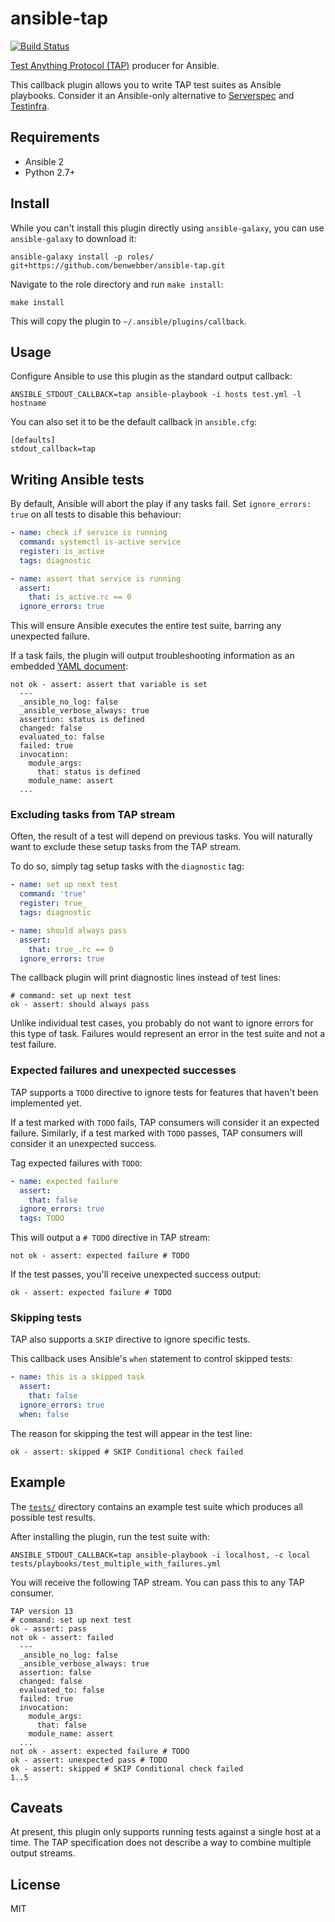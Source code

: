# ansible-tap

[![Build Status](https://travis-ci.org/benwebber/ansible-tap.svg?branch=master)](https://travis-ci.org/benwebber/ansible-tap)

[Test Anything Protocol (TAP)](https://testanything.org/) producer for Ansible.

This callback plugin allows you to write TAP test suites as Ansible playbooks. Consider it an Ansible-only alternative to [Serverspec](http://serverspec.org/) and [Testinfra](https://testinfra.readthedocs.io/).

## Requirements

* Ansible 2
* Python 2.7+

## Install

While you can't install this plugin directly using `ansible-galaxy`, you can use `ansible-galaxy` to download it:

```
ansible-galaxy install -p roles/ git+https://github.com/benwebber/ansible-tap.git
```

Navigate to the role directory and run `make install`:

```
make install
```

This will copy the plugin to `~/.ansible/plugins/callback`.

## Usage

Configure Ansible to use this plugin as the standard output callback:

```
ANSIBLE_STDOUT_CALLBACK=tap ansible-playbook -i hosts test.yml -l hostname
```

You can also set it to be the default callback in `ansible.cfg`:

```
[defaults]
stdout_callback=tap
```

## Writing Ansible tests

By default, Ansible will abort the play if any tasks fail. Set `ignore_errors: true` on all tests to disable this behaviour:

```yaml
- name: check if service is running
  command: systemctl is-active service
  register: is_active
  tags: diagnostic

- name: assert that service is running
  assert:
    that: is_active.rc == 0
  ignore_errors: true
```

This will ensure Ansible executes the entire test suite, barring any unexpected failure.

If a task fails, the plugin will output troubleshooting information as an embedded [YAML document](https://testanything.org/tap-version-13-specification.html#yaml-blocks):

```tap
not ok - assert: assert that variable is set
  ---
  _ansible_no_log: false
  _ansible_verbose_always: true
  assertion: status is defined
  changed: false
  evaluated_to: false
  failed: true
  invocation:
    module_args:
      that: status is defined
    module_name: assert
  ...
```

### Excluding tasks from TAP stream

Often, the result of a test will depend on previous tasks. You will naturally want to exclude these setup tasks from the TAP stream.

To do so, simply tag setup tasks with the `diagnostic` tag:

```yaml
- name: set up next test
  command: 'true'
  register: true_
  tags: diagnostic

- name: should always pass
  assert:
    that: true_.rc == 0
  ignore_errors: true
```

The callback plugin will print diagnostic lines instead of test lines:

```tap
# command: set up next test
ok - assert: should always pass
````

Unlike individual test cases, you probably do not want to ignore errors for this type of task. Failures would represent an error in the test suite and not a test failure.

### Expected failures and unexpected successes

TAP supports a `TODO` directive to ignore tests for features that haven't been implemented yet.

If a test marked with `TODO` fails, TAP consumers will consider it an expected failure. Similarly, if a test marked with `TODO` passes, TAP consumers will consider it an unexpected success.

Tag expected failures with `TODO`:

```yaml
- name: expected failure
  assert:
    that: false
  ignore_errors: true
  tags: TODO
```

This will output a `# TODO` directive in TAP stream:

```tap
not ok - assert: expected failure # TODO
```

If the test passes, you'll receive unexpected success output:

```tap
ok - assert: expected failure # TODO
```

### Skipping tests

TAP also supports a `SKIP` directive to ignore specific tests.

This callback uses Ansible's `when` statement to control skipped tests:

```yaml
- name: this is a skipped task
  assert:
    that: false
  ignore_errors: true
  when: false
```

The reason for skipping the test will appear in the test line:

```tap
ok - assert: skipped # SKIP Conditional check failed
```

## Example

The [`tests/`](tests/) directory contains an example test suite which produces all possible test results.

After installing the plugin, run the test suite with:

```
ANSIBLE_STDOUT_CALLBACK=tap ansible-playbook -i localhost, -c local tests/playbooks/test_multiple_with_failures.yml
```

You will receive the following TAP stream. You can pass this to any TAP consumer.

```tap
TAP version 13
# command: set up next test
ok - assert: pass
not ok - assert: failed
  ---
  _ansible_no_log: false
  _ansible_verbose_always: true
  assertion: false
  changed: false
  evaluated_to: false
  failed: true
  invocation:
    module_args:
      that: false
    module_name: assert
  ...
not ok - assert: expected failure # TODO
ok - assert: unexpected pass # TODO
ok - assert: skipped # SKIP Conditional check failed
1..5
```

## Caveats

At present, this plugin only supports running tests against a single host at a time. The TAP specification does not describe a way to combine multiple output streams.

## License

MIT
